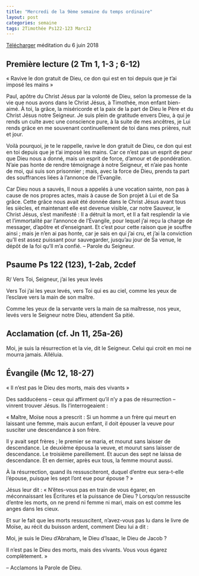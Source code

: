 ```yaml
---
title: "Mercredi de la 9ème semaine du temps ordinaire"
layout: post
categories: semaine
tags: 2Timothée Ps122-123 Marc12  
---
```


[Télécharger](https://bruno-sou.github.io/mypages/pj/2018-06-06_Messe_du_mercredi_06_juin_2018.pdf) méditation du 6 juin 2018

## Première lecture (2 Tm 1, 1-3 ; 6-12)
« Ravive le don gratuit de Dieu, ce don qui est en toi depuis que je t’ai imposé les mains »

Paul, apôtre du Christ Jésus par la volonté de Dieu,
selon la promesse de la vie que nous avons dans le Christ Jésus,
à Timothée, mon enfant bien-aimé.
À toi, la grâce, la miséricorde et la paix
de la part de Dieu le Père et du Christ Jésus notre Seigneur.
Je suis plein de gratitude envers Dieu,
à qui je rends un culte avec une conscience pure, à la suite de mes ancêtres,
je Lui rends grâce en me souvenant continuellement de toi dans mes prières, nuit et jour.

Voilà pourquoi, je te le rappelle, ravive le don gratuit de Dieu,
ce don qui est en toi depuis que je t’ai imposé les mains.
Car ce n’est pas un esprit de peur que Dieu nous a donné,
mais un esprit de force, d’amour et de pondération.
N’aie pas honte de rendre témoignage à notre Seigneur,
et n’aie pas honte de moi, qui suis son prisonnier ;
mais, avec la force de Dieu, prends ta part des souffrances liées à l’annonce de l’Évangile.

Car Dieu nous a sauvés, Il nous a appelés à une vocation sainte,
non pas à cause de nos propres actes, mais à cause de Son projet à Lui et de Sa grâce.
Cette grâce nous avait été donnée dans le Christ Jésus avant tous les siècles,
et maintenant elle est devenue visible, car notre Sauveur, le Christ Jésus, s’est manifesté :
Il a détruit la mort, et Il a fait resplendir la vie et l’immortalité par l’annonce de l’Évangile,
pour lequel j’ai reçu la charge de messager, d’apôtre et d’enseignant.
Et c’est pour cette raison que je souffre ainsi ;
mais je n’en ai pas honte, car je sais en qui j’ai cru,
et j’ai la conviction qu’Il est assez puissant pour sauvegarder, jusqu’au jour de Sa venue,
le dépôt de la foi qu’Il m’a confié. 
            – Parole du Seigneur.

## Psaume Ps 122 (123), 1-2ab, 2cdef
R/ Vers Toi, Seigneur, j’ai les yeux levés

Vers Toi j’ai les yeux levés,
vers Toi qui es au ciel,
comme les yeux de l’esclave
vers la main de son maître.

Comme les yeux de la servante
vers la main de sa maîtresse,
nos yeux, levés vers le Seigneur notre Dieu,
attendent Sa pitié.

 
## Acclamation (cf. Jn 11, 25a-26)
Moi, je suis la résurrection et la vie, dit le Seigneur.
Celui qui croit en moi ne mourra jamais.
Alléluia.

## Évangile (Mc 12, 18-27)
« Il n’est pas le Dieu des morts, mais des vivants »

Des sadducéens – ceux qui affirment qu’il n’y a pas de résurrection – vinrent trouver Jésus.
Ils l’interrogeaient :

« Maître, Moïse nous a prescrit :
Si un homme a un frère qui meurt en laissant une femme, mais aucun enfant,
il doit épouser la veuve pour susciter une descendance à son frère.

Il y avait sept frères ; le premier se maria, et mourut sans laisser de descendance.
Le deuxième épousa la veuve, et mourut sans laisser de descendance.
Le troisième pareillement. Et aucun des sept ne laissa de descendance.
Et en dernier, après eux tous, la femme mourut aussi.

À la résurrection, quand ils ressusciteront, duquel d’entre eux sera-t-elle l’épouse,
puisque les sept l’ont eue pour épouse ? »

Jésus leur dit :
« N’êtes-vous pas en train de vous égarer, en méconnaissant les Écritures et la puissance de Dieu ?
Lorsqu’on ressuscite d’entre les morts, on ne prend ni femme ni mari,
mais on est comme les anges dans les cieux.

Et sur le fait que les morts ressuscitent, 
n’avez-vous pas lu dans le livre de Moïse,
au récit du buisson ardent, comment Dieu lui a dit :

Moi, je suis le Dieu d’Abraham,
le Dieu d’Isaac,
le Dieu de Jacob ?

Il n’est pas le Dieu des morts, mais des vivants.
Vous vous égarez complètement. »

– Acclamons la Parole de Dieu.


